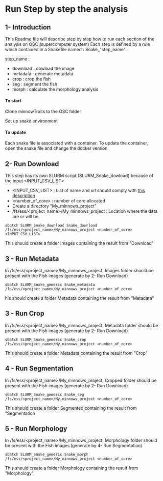 # Run Step by step the analysis

## 1- Introduction

This Readme file will describe step by step how to run each section of the analysis on OSC (supercomputer system) 
Each step is defined by a rule which contained in a Snakefile named : Snake_"step_name".

step_name :

 + download : dowload the image
 + metadata : generate metadata
 + crop : crop the fish
 + seg : segment the fish
 + morph : calculate the morphology analysis

#### To start

Clone minnowTraits to the OSC folder

Set up snake environment

#### To update

Each snake file is associated with a container. To update the container, open the snake file and change the docker version.

## 2- Run Download
This step has its own SLURM script (SLURM_Snake_dowload) because of the input <INPUT_CSV_LIST>

+ <INPUT_CSV_LIST> : List of name and url should comply with [this description]()
+ <number_of_core> : number of core allocated
+ Create a directory "My_minnows_project"
+ /fs/ess/<project_name>/My_minnows_project : Location where the data are or will be.

```
sbatch SLURM_Snake_download Snake_download /fs/ess/<project_name>/My_minnows_project <number_of_core>  <INPUT_CSV_LIST> 
```
This should create a folder Images containing the result from "Download"
## 3 - Run Metadata

In /fs/ess/<project_name>/My_minnows_project, Images folder should be present with the Fish images (generate by 2- Run Download)

```
sbatch SLURM_Snake_generic Snake_metadata /fs/ess/<project_name>/My_minnows_project <number_of_core>  
```
his should create a folder Metadata containing the result from "Metadata"

## 3 - Run Crop

In /fs/ess/<project_name>/My_minnows_project, Metadata folder should be present with the Fish images (generate by 2- Run Download)

```
sbatch SLURM_Snake_generic Snake_crop /fs/ess/<project_name>/My_minnows_project <number_of_core>  
```
This should create a folder Metadata containing the result from "Crop"

## 4 - Run Segmentation

In /fs/ess/<project_name>/My_minnows_project, Cropped folder should be present with the Fish images (generate by 2- Run Download)

```
sbatch SLURM_Snake_generic Snake_seg /fs/ess/<project_name>/My_minnows_project <number_of_core>  
```
This should create a folder Segmented containing the result from "Segmentation

## 5 - Run Morphology

In /fs/ess/<project_name>/My_minnows_project, Morphology folder should be present with the Fish images (generate by 4- Run Segmentation)

```
sbatch SLURM_Snake_generic Snake_morph /fs/ess/<project_name>/My_minnows_project <number_of_core>  
```
This should create a folder Morphology containing the result from "Morphology"




